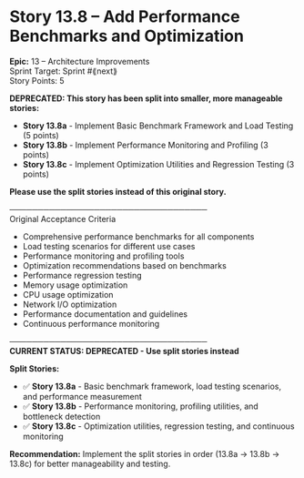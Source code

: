 # Story 13.8 – Add Performance Benchmarks and Optimization

**Epic:** 13 – Architecture Improvements  
Sprint Target: Sprint #⟪next⟫  
Story Points: 5

**DEPRECATED: This story has been split into smaller, more manageable stories:**

- **Story 13.8a** - Implement Basic Benchmark Framework and Load Testing (5 points)
- **Story 13.8b** - Implement Performance Monitoring and Profiling (3 points)
- **Story 13.8c** - Implement Optimization Utilities and Regression Testing (3 points)

**Please use the split stories instead of this original story.**

───────────────────────────────────  
Original Acceptance Criteria

- Comprehensive performance benchmarks for all components
- Load testing scenarios for different use cases
- Performance monitoring and profiling tools
- Optimization recommendations based on benchmarks
- Performance regression testing
- Memory usage optimization
- CPU usage optimization
- Network I/O optimization
- Performance documentation and guidelines
- Continuous performance monitoring

───────────────────────────────────  
**CURRENT STATUS: DEPRECATED - Use split stories instead**

**Split Stories:**

- ✅ **Story 13.8a** - Basic benchmark framework, load testing scenarios, and performance measurement
- ✅ **Story 13.8b** - Performance monitoring, profiling utilities, and bottleneck detection
- ✅ **Story 13.8c** - Optimization utilities, regression testing, and continuous monitoring

**Recommendation:** Implement the split stories in order (13.8a → 13.8b → 13.8c) for better manageability and testing.

